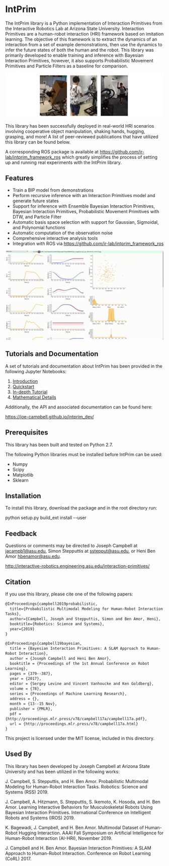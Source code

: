 # IntPrim
The IntPrim library is a Python implementation of Interaction Primitives from the Interactive Robotics Lab at Arizona State University.
Interaction Primitives are a human-robot interaction (HRI) framework based on imitation learning.
The objective of this framework is to extract the dynamics of an interaction from a set of example demonstrations, then use the dynamics to infer the future states of both the human and the robot.
This library was primarily developed to enable training and inference with Bayesian Interaction Primitives, however, it also supports Probabilistic Movement Primitives and Particle Filters as a baseline for comparison.

![](docs/notebooks/media/examples_new.png?raw=true)

This library has been successfully deployed in real-world HRI scenarios involving cooperative object manipulation, shaking hands, hugging, grasping, and more!
A list of peer-reviewed publications that have utilized this library can be found below.

A corresponding ROS package is available at https://github.com/ir-lab/intprim_framework_ros which greatly simplifies the process of setting up and running real experiments with the IntPrim library.

## Features

* Train a BIP model from demonstrations
* Perform recursive inference with an Interaction Primitives model and generate future states
* Support for inference with Ensemble Bayesian Interaction Primitives, Bayesian Interaction Primitives, Probabilistic Movement Primitives with DTW, and Particle Filter
* Automatic basis space selection with support for Gaussian, Sigmoidal, and Polynomial functions
* Automatic computation of the observation noise
* Comprehensive interactive analysis tools
* Integration with ROS via https://github.com/ir-lab/intprim_framework_ros

![](docs/notebooks/media/analysis_example.gif?raw=true)

## Tutorials and Documentation

A set of tutorials and documentation about IntPrim has been provided in the following Jupyter Notebooks:

1. [Introduction](docs/notebooks/1_introduction.ipynb)
2. [Quickstart](docs/notebooks/2_quickstart.ipynb)
3. [In-depth Tutorial](docs/notebooks/3_indepth_tutorial.ipynb)
4. [Mathematical Details](docs/notebooks/4_mathematical_details.ipynb)

Additionally, the API and associated documentation can be found here:

https://joe-campbell.github.io/intprim_dev/

## Prerequisites

This library has been built and tested on Python 2.7.

The following Python libraries must be installed before IntPrim can be used:

* Numpy
* Scipy
* Matplotlib
* Sklearn

## Installation
To install this library, download the package and in the root directory run:

python setup.py build_ext install --user

## Feedback
Questions or comments may be directed to Joseph Campbell at <jacampb1@asu.edu>, Simon Stepputtis at <sstepput@asu.edu>, or Heni Ben Amor <hbenamor@asu.edu>.

http://interactive-robotics.engineering.asu.edu/interaction-primitives/

## Citation
If you use this library, please cite one of the following papers:
```
@InProceedings{campbell2019probabilistic,
  title={Probabilistic Multimodal Modeling for Human-Robot Interaction Tasks},
  author={Campbell, Joseph and Stepputtis, Simon and Ben Amor, Heni},
  booktitle={Robotics: Science and Systems},
  year={2019}
}
```
```
@InProceedings{campbell19bayesian,
  title = {Bayesian Interaction Primitives: A SLAM Approach to Human-Robot Interaction},
  author = {Joseph Campbell and Heni Ben Amor},
  booktitle = {Proceedings of the 1st Annual Conference on Robot Learning},
  pages = {379--387},
  year = {2017},
  editor = {Sergey Levine and Vincent Vanhoucke and Ken Goldberg},
  volume = {78},
  series = {Proceedings of Machine Learning Research},
  address = {},
  month = {13--15 Nov},
  publisher = {PMLR},
  pdf = {http://proceedings.mlr.press/v78/campbell17a/campbell17a.pdf},
  url = {http://proceedings.mlr.press/v78/campbell17a.html}
}
```

This project is licensed under the MIT license, included in this directory.

## Used By

This library has been developed by Joseph Campbell at Arizona State University and has been utilized in the following works:

J. Campbell, S. Stepputtis, and H. Ben Amor. Probabilistic Multimodal Modeling for Human-Robot Interaction Tasks. Robotics: Science and Systems (RSS) 2019.

J. Campbell, A. Hitzmann, S. Stepputtis, S. Ikemoto, K. Hosoda, and H. Ben Amor. Learning Interactive Behaviors for Musculoskeletal Robots Using Bayesian Interaction Primitives. International Conference on Intelligent Robots and Systems (IROS) 2019.

K. Bagewadi, J. Campbell, and H. Ben Amor. Multimodal Dataset of Human-Robot Hugging Interaction. AAAI Fall Symposium on Artificial Intelligence for Human-Robot Interaction (AI-HRI), November 2019.

J. Campbell and H. Ben Amor. Bayesian Interaction Primitives: A SLAM Approach to Human-Robot Interaction. Conference on Robot Learning (CoRL) 2017.
